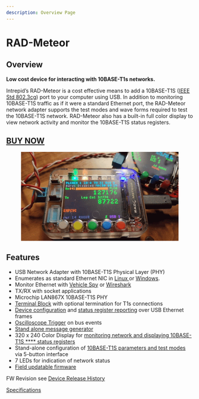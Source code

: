 ```yaml
---
description: Overview Page
---
```


# RAD-Meteor

## Overview&#x20;

**Low cost device for interacting with 10BASE-T1s networks.**

Intrepid’s RAD-Meteor is a cost effective means to add a 10BASE-T1S ([IEEE Std 802.3cg](https://standards.ieee.org/search/?q=802.3cg)) port to your computer using USB. In addition to monitoring 10BASE-T1S traffic as if it were a standard Ethernet port, the RAD-Meteor network adapter supports the test modes and wave forms required to test the 10BASE-T1S network. RAD-Meteor also has a built-in full color display to view network activity and monitor the 10BASE-T1S status registers.

## [BUY NOW](https://store.intrepidcs.com/product/RAD-METEOR-BD)

<figure><img src=".gitbook/assets/meteor.gif" alt=""><figcaption></figcaption></figure>

## Features

* USB Network Adapter with 10BASE-T1S Physical Layer (PHY)
* Enumerates as standard Ethernet NIC in [Linux ](using-on-linux.md)or [Windows](using-on-windows/).
* Monitor Ethernet with [Vehicle Spy](using-on-windows/using-in-vehicle-spy.md) or [Wireshark](https://www.wireshark.org/)
* TX/RX with socket applications
* Microchip LAN867X 10BASE-T1S PHY
* [Terminal Block](10baset1s-connections.md) with optional termination for T1s connections
* [Device configuration](host-usb-commands/) and [status register reporting](host-usb-commands/host-usb-responses.md) over USB Ethernet frames
* [Oscilloscope Trigger](oscilloscope-trigger.md) on bus events
* [Stand alone message generator](stand-alone-message-generator.md)
* 320 x 240 Color Display for [monitoring network and displaying 10BASE-T1S **** status registers](display-main-screen/)
* Stand-alone configuration of [10BASE-T1S parameters and test modes](10baset1s-test-modes.md) via 5-button interface
* 7 LEDs for indication of network status
* &#x20;[Field updatable firmware](firmware-update/)

FW Revision see [Device Release History](firmware-update/device-release-history.md)

[Specifications](specifications.md)
